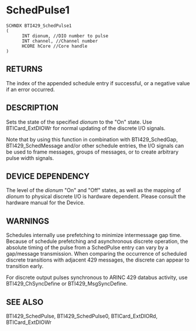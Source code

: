 # **SchedPulse1**

```
SCHNDX BTI429_SchedPulse1
(
      INT dionum, //DIO number to pulse
      INT channel, //Channel number
      HCORE hCore //Core handle
)
```
## **RETURNS**

The index of the appended schedule entry if successful, or a negative value if an error occurred.

## **DESCRIPTION**

Sets the state of the specified *dionum* to the "On" state. Use BTICard\_ExtDIOWr for normal updating of the discrete I/O signals.

Note that by using this function in combination with BTI429\_SchedGap, BTI429\_SchedMessage and/or other schedule entries, the I/O signals can be used to frame messages, groups of messages, or to create arbitrary pulse width signals.

## **DEVICE DEPENDENCY**

The level of the *dionum* "On" and "Off" states, as well as the mapping of *dionum* to physical discrete I/O is hardware dependent. Please consult the hardware manual for the Device.

## **WARNINGS**

Schedules internally use prefetching to minimize intermessage gap time. Because of schedule prefetching and asynchronous discrete operation, the absolute timing of the pulse from a SchedPulse entry can vary by a gap/message transmission. When comparing the occurrence of scheduled discrete transitions with adjacent 429 messages, the discrete can appear to transition early.

For discrete output pulses synchronous to ARINC 429 databus activity, use BTI429\_ChSyncDefine or BTI429\_MsgSyncDefine.

## **SEE ALSO**

BTI429\_SchedPulse, BTI429\_SchedPulse0, BTICard\_ExtDIORd, BTICard\_ExtDIOWr